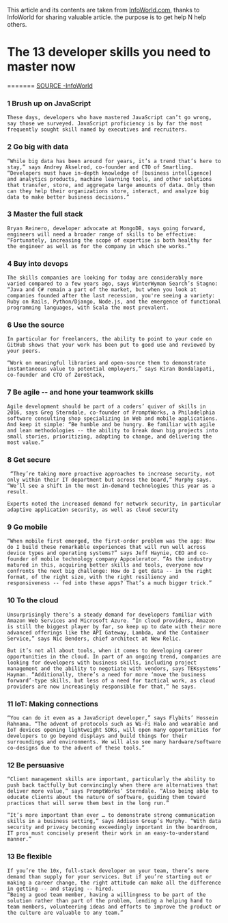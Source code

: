 This article and its contents are taken from [InfoWorld.com](http://www.infoworld.com), thanks to InfoWorld for sharing valuable article. the purpose is to get help N help others.

# The 13 developer skills you need to master now
=======
[SOURCE -InfoWorld](http://www.infoworld.com/article/3038679/application-development/the-13-developer-skills-you-need-to-master-now.html?nsdr=true)

### 1 Brush up on JavaScript
 
	These days, developers who have mastered JavaScript can’t go wrong, say those we surveyed. JavaScript proficiency is by far the most frequently sought skill named by executives and recruiters. 

### 2 Go big with data

	“While big data has been around for years, it’s a trend that’s here to stay,” says Andrey Akselrod, co-founder and CTO of Smartling. “Developers must have in-depth knowledge of [business intelligence] and analytics products, machine learning tools, and other solutions that transfer, store, and aggregate large amounts of data. Only then can they help their organizations store, interact, and analyze big data to make better business decisions.” 

### 3 Master the full stack

	Bryan Reinero, developer advocate at MongoDB, says going forward, engineers will need a broader range of skills to be effective: “Fortunately, increasing the scope of expertise is both healthy for the engineer as well as for the company in which she works.” 

### 4 Buy into devops

	The skills companies are looking for today are considerably more varied compared to a few years ago, says WinterWyman Search’s Stagno: “Java and C# remain a part of the market, but when you look at companies founded after the last recession, you're seeing a variety: Ruby on Rails, Python/Django, Node.js, and the emergence of functional programming languages, with Scala the most prevalent. 

### 6 Use the source

	In particular for freelancers, the ability to point to your code on GitHub shows that your work has been put to good use and reviewed by your peers.

	“Work on meaningful libraries and open-source them to demonstrate instantaneous value to potential employers,” says Kiran Bondalapati, co-founder and CTO of ZeroStack,

### 7 Be agile -- and hone your teamwork skills

	Agile development should be part of a coders’ quiver of skills in 2016, says Greg Sterndale, co-founder of PromptWorks, a Philadelphia software consulting shop specializing in Web and mobile applications. And keep it simple: “Be humble and be hungry. Be familiar with agile and lean methodologies -- the ability to break down big projects into small stories, prioritizing, adapting to change, and delivering the most value.” 

### 8 Get secure
	 “They’re taking more proactive approaches to increase security, not only within their IT department but across the board,” Murphy says. “We’ll see a shift in the most in-demand technologies this year as a result.

	Experts noted the increased demand for network security, in particular adaptive application security, as well as cloud security

### 9 Go mobile

	“When mobile first emerged, the first-order problem was the app: How do I build these remarkable experiences that will run well across device types and operating systems?” says Jeff Haynie, CEO and co-founder of mobile technology company Appcelerator. “As the industry matured in this, acquiring better skills and tools, everyone now confronts the next big challenge: How do I get data -- in the right format, of the right size, with the right resiliency and responsiveness -- fed into these apps? That’s a much bigger trick.” 

### 10 To the cloud

	Unsurprisingly there’s a steady demand for developers familiar with Amazon Web Services and Microsoft Azure. “In cloud providers, Amazon is still the biggest player by far, so keep up to date with their more advanced offerings like the API Gateway, Lambda, and the Container Service,” says Nic Benders, chief architect at New Relic.

	But it’s not all about tools, when it comes to developing career opportunities in the cloud. In part of an ongoing trend, companies are looking for developers with business skills, including project management and the ability to negotiate with vendors, says TEKsystems’ Hayman. “Additionally, there’s a need for more ‘move the business forward’-type skills, but less of a need for tactical work, as cloud providers are now increasingly responsible for that,” he says. 

### 11 IoT: Making connections

	“You can do it even as a JavaScript developer,” says Flybits’ Hossein Rahnama. “The advent of protocols such as Wi-Fi Halo and wearable and IoT devices opening lightweight SDKs, will open many opportunities for developers to go beyond displays and build things for their surroundings and environments. We will also see many hardware/software co-designs due to the advent of these tools.” 

### 12 Be persuasive

	“Client management skills are important, particularly the ability to push back tactfully but convincingly when there are alternatives that deliver more value,” says PromptWorks’ Sterndale. “Also being able to educate clients about the nature of software, guiding them toward practices that will serve them best in the long run.”

	“It’s more important than ever … to demonstrate strong communication skills in a business setting,” says Addison Group’s Murphy. “With data security and privacy becoming exceedingly important in the boardroom, IT pros must concisely present their work in an easy-to-understand manner.” 

### 13 Be flexible

	If you’re the 10x, full-stack developer on your team, there’s more demand than supply for your services. But if you’re starting out or making a career change, the right attitude can make all the difference in getting -- and staying -- hired. 
	“Being a good team member, having a willingness to be part of the solution rather than part of the problem, lending a helping hand to team members, volunteering ideas and efforts to improve the product or the culture are valuable to any team.” 